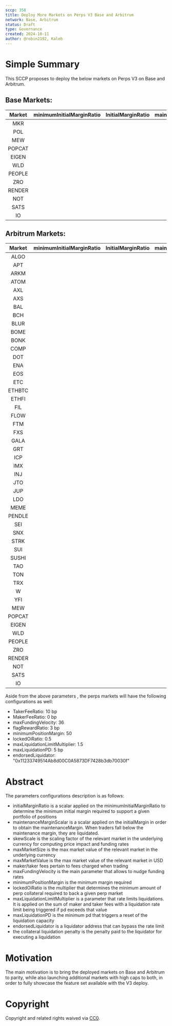 ```yaml
---
sccp: 358
title: Deploy More Markets on Perps V3 Base and Arbitrum
network: Base, Arbitrum
status: Draft
type: Governance
created: 2024-10-11
author: @robin2192, Kaleb
---
```


# Simple Summary

This SCCP proposes to deploy the below markets on Perps V3 on Base and Arbitrum.

## Base Markets:

| **Market** | **minimumInitialMarginRatio** | **InitialMarginRatio** | **maintenanceMarginScalar** |   **skewScale**   | **maxMarketSize** | **maxMarketValue** |
|:----------:|:-----------------------------:|:----------------------:|:---------------------------:|:-----------------:|:-----------------:|:------------------:|
|    MKR     |                               |                        |                             |                   |                   |                    |
|    POL     |                               |                        |                             |                   |                   |                    |
|    MEW     |                               |                        |                             |                   |                   |                    |
|    POPCAT  |                               |                        |                             |                   |                   |                    |
|    EIGEN   |                               |                        |                             |                   |                   |                    |
|    WLD     |                               |                        |                             |                   |                   |                    |
|    PEOPLE  |                               |                        |                             |                   |                   |                    |
|    ZRO     |                               |                        |                             |                   |                   |                    |
|    RENDER  |                               |                        |                             |                   |                   |                    |
|    NOT     |                               |                        |                             |                   |                   |                    |
|    SATS    |                               |                        |                             |                   |                   |                    |
|    IO      |                               |                        |                             |                   |                   |                    |


## Arbitrum Markets:

| **Market** | **minimumInitialMarginRatio** | **InitialMarginRatio** | **maintenanceMarginScalar** |   **skewScale**   | **maxMarketSize** | **maxMarketValue** |
|:----------:|:-----------------------------:|:----------------------:|:---------------------------:|:-----------------:|:-----------------:|:------------------:|
|    ALGO    |                               |                        |                             |                   |                   |                    |
|    APT     |                               |                        |                             |                   |                   |                    |
|    ARKM    |                               |                        |                             |                   |                   |                    |
|    ATOM    |                               |                        |                             |                   |                   |                    |
|    AXL     |                               |                        |                             |                   |                   |                    |
|    AXS     |                               |                        |                             |                   |                   |                    |
|    BAL     |                               |                        |                             |                   |                   |                    |
|    BCH     |                               |                        |                             |                   |                   |                    |
|    BLUR    |                               |                        |                             |                   |                   |                    |
|    BOME    |                               |                        |                             |                   |                   |                    |
|    BONK    |                               |                        |                             |                   |                   |                    |
|    COMP    |                               |                        |                             |                   |                   |                    |
|    DOT     |                               |                        |                             |                   |                   |                    |
|    ENA     |                               |                        |                             |                   |                   |                    |
|    EOS     |                               |                        |                             |                   |                   |                    |
|    ETC     |                               |                        |                             |                   |                   |                    |
|    ETHBTC  |                               |                        |                             |                   |                   |                    |
|    ETHFI   |                               |                        |                             |                   |                   |                    |
|    FIL     |                               |                        |                             |                   |                   |                    |
|    FLOW    |                               |                        |                             |                   |                   |                    |
|    FTM     |                               |                        |                             |                   |                   |                    |
|    FXS     |                               |                        |                             |                   |                   |                    |
|    GALA    |                               |                        |                             |                   |                   |                    |
|    GRT     |                               |                        |                             |                   |                   |                    |
|    ICP     |                               |                        |                             |                   |                   |                    |
|    IMX     |                               |                        |                             |                   |                   |                    |
|    INJ     |                               |                        |                             |                   |                   |                    |
|    JTO     |                               |                        |                             |                   |                   |                    |
|    JUP     |                               |                        |                             |                   |                   |                    |
|    LDO     |                               |                        |                             |                   |                   |                    |
|    MEME    |                               |                        |                             |                   |                   |                    |
|    PENDLE  |                               |                        |                             |                   |                   |                    |
|    SEI     |                               |                        |                             |                   |                   |                    |
|    SNX     |                               |                        |                             |                   |                   |                    |
|    STRK    |                               |                        |                             |                   |                   |                    |
|    SUI     |                               |                        |                             |                   |                   |                    |
|    SUSHI   |                               |                        |                             |                   |                   |                    |
|    TAO     |                               |                        |                             |                   |                   |                    |
|    TON     |                               |                        |                             |                   |                   |                    |
|    TRX     |                               |                        |                             |                   |                   |                    |
|    W       |                               |                        |                             |                   |                   |                    |
|    YFI     |                               |                        |                             |                   |                   |                    |
|    MEW     |                               |                        |                             |                   |                   |                    |
|    POPCAT  |                               |                        |                             |                   |                   |                    |
|    EIGEN   |                               |                        |                             |                   |                   |                    |
|    WLD     |                               |                        |                             |                   |                   |                    |
|    PEOPLE  |                               |                        |                             |                   |                   |                    |
|    ZRO     |                               |                        |                             |                   |                   |                    |
|    RENDER  |                               |                        |                             |                   |                   |                    |
|    NOT     |                               |                        |                             |                   |                   |                    |
|    SATS    |                               |                        |                             |                   |                   |                    |
|    IO      |                               |                        |                             |                   |                   |                    |


Aside from the above parameters , the perps markets will have the following configurations as well:
- TakerFeeRatio: 10 bp
- MakerFeeRatio: 0 bp
- maxFundingVelocity: 36
- flagRewardRatio: 3 bp
- minimumPositionMargin: 50
- lockedOiRatio: 0.5 
- maxLiquidationLimitMultiplier: 1.5
- maxLiquidationPD: 5 bp
- endorsedLiquidator: "0x11233749514Ab8d00C0A5873DF7428b3db70030f"


# Abstract

The parameters configurations description is as follows:
- initialMarginRatio is a scalar applied on the minimumInitialMarginRatio to determine the minimum initial margin required to support a given portfolio of positions
- maintenanceMarginScalar is a scalar applied on the initialMargin in order to obtain the maintenanceMargin. When traders fall below the maintenance margin, they are liquidated.
- skewScale is the scaling factor of the relevant market in the underlying currency for computing price impact and funding rates
- maxMarketSize is the max market value of the relevant market in the underlying currency
- maxMarketValue is the max market value of the relevant market in USD
- maker/taker fees pertain to fees charged when trading
- maxFundingVelocity is the main parameter that allows to nudge funding rates
- minimumPositionMargin is the minimum margin required
- lockedOiRatio is the multiplier that determines the minimum amount of perp collateral required to back a given perp market
- maxLiquidationLimitMultiplier is a parameter that rate limits liquidations. It is applied on the sum of maker and taker fees with a liquidation rate limit being triggered if pd exceeds that value
- maxLiquidationPD is the minimum pd that triggers a reset of the liquidation capacity
- endorsedLiquidator is a liquidator address that can bypass the rate limit
- the collateral liquidation penalty is the penalty paid to the liquidator for executing a liquidation


# Motivation

The main motivation is to bring the deployed markets on Base and Arbitrum to parity, while also launching additional markets with high caps to both, in order to fully showcase the feature set available with the V3 deploy.

# Copyright
Copyright and related rights waived via [CC0](https://creativecommons.org/publicdomain/zero/1.0/).
